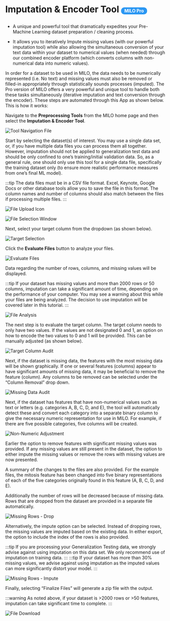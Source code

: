 # Imputation & Encoder Tool <span class="badge-style">MILO Pro</span>
- A unique and powerful tool that dramatically expedites your Pre-Machine Learning dataset preparation / cleaning  process. 

- It allows you to iteratively Impute missing values (with our  powerful imputation tool) while also allowing the simultaneous conversion of your text data within your dataset to numerical values (when needed) through our combined encoder platform (which converts columns with non-numerical data into numeric values). 

In order for a dataset to be used in MILO, the data needs to be numerically represented (i.e. No text) and missing values must also be removed or filled-in appropriately through statistically sounds processes (imputed). The Pro version of MILO offers a very powerful and unique tool to handle both these tasks simultaneously (iterative imputation and text conversion through the encoder). These steps are automated through this App as shown below. This is how it works:

Navigate to the **Preprocessing Tools** from the MILO home page and then select the **Imputation & Encoder Tool**.

![Tool Navigation File](./images/encoder_01.png)

Start by selecting the dataset(s) of interest. You may use a single data set, or, if you have multiple data files you can process them all together. However, imputation should not be applied to generalization test data and should be only confined to one’s training/initial validation data. So, as a general rule, one should only use this tool for a single data file, specifically the training dataset only (to ensure more realistic performance measures from one’s final ML model). 

:::tip
The data files must be in a CSV file format. Excel, Keynote, Google Docs or other database tools allow you to save the file in this format. The column names and number of columns should also match between the files if processing multiple files.
:::

![File Upload Icon](./images/encoder_02.png)

![File Selection Window](./images/encoder_03.png)


Next, select your target column from the dropdown (as shown below).

![Target Selection](./images/encoder_04.png)

Click the  **Evaluate Files** button to analyze your files. 

![Evaluate Files](./images/encoder_05.png)


Data regarding the number of rows, columns, and missing values will be displayed.

:::tip
If your dataset has missing values and more than 2000 rows or 50 columns, imputation can take a significant amount of time, depending on the performance of your computer. You may see a warning about this while your files are being analyzed. The decision to use imputation will be covered later in this tutorial.
:::

![File Analysis](./images/encoder_06.png)


The next step is to evaluate the target column. The target column needs to only have two values. If the values are not designated 0 and 1, an option on how to encode the two values to 0 and 1 will be provided. This can be manually adjusted (as shown below).

![Target Column Audit](./images/encoder_07.png)


Next, if the dataset is missing data, the features with the most missing data will be shown graphically. If one or several features (columns) appear to have significant amounts of missing data, it may be beneficial to remove the feature (column). Any columns to be removed can be selected under the “Column Removal” drop down.

![Missing Data Audit](./images/encoder_08.png)


Next, if the dataset has features that have non-numerical values such as text or letters (e.g. categories A, B, C, D, and E), the tool will automatically detect these and convert each category into a separate binary column to give the necessary numeric representation for use in MILO. For example, if there are five possible categories, five columns will be created.

![Non-Numeric Adjustment](./images/encoder_09.png)

Earlier the option to remove features with significant missing values was provided. If any missing values are still present in the dataset, the option to either impute the missing values or remove the rows with missing values are now presented. 

A summary of the changes to the files are also provided. For the example files, the mitosis feature has been changed into five binary representations of each of the five categories originally found in this feature (A, B, C, D, and E). 

Additionally the number of rows will be decreased because of missing data. Rows that are dropped from the dataset are provided in a separate file automatically.

![Missing Rows - Drop](./images/encoder_10.png)


Alternatively, the impute option can be selected. Instead of dropping rows, the missing values are imputed based on the existing data. In either export, the option to include the index of the rows is also provided.

:::tip
If you are processing your Generalization Testing data, we strongly advise against using imputation on this data set. We only recommend use of imputation on training data.
:::
:::tip
If your dataset has more than 30% missing values, we advise against using imputation as the imputed values can more significantly distort your model.
:::

![Missing Rows - Impute](./images/encoder_11.png)

Finally, selecting “Finalize Files” will generate a zip file with the output.


:::warning
As noted above, if your dataset is >2000 rows or >50 features, imputation can take significant time to complete.
:::

![File Download](./images/encoder_12.png)

<style>
.badge-style {
    background: #2a97f3;
    color: white;
    border-radius: 10px;
    padding: 2px 10px;
    font-size: 14px;
    display: inline-block;
    height: 18px;
    line-height: 18px;
    margin-bottom: 10px;
}
</style>